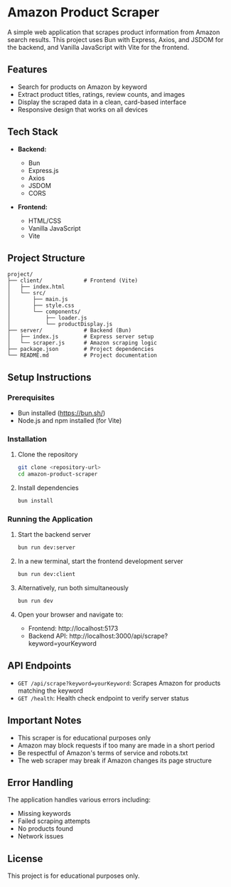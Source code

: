 # Amazon Product Scraper

A simple web application that scrapes product information from Amazon search results. This project uses Bun with Express, Axios, and JSDOM for the backend, and Vanilla JavaScript with Vite for the frontend.

## Features

- Search for products on Amazon by keyword
- Extract product titles, ratings, review counts, and images
- Display the scraped data in a clean, card-based interface
- Responsive design that works on all devices

## Tech Stack

- **Backend:**
  - Bun
  - Express.js
  - Axios
  - JSDOM
  - CORS

- **Frontend:**
  - HTML/CSS
  - Vanilla JavaScript
  - Vite

## Project Structure

```
project/
├── client/             # Frontend (Vite)
│   ├── index.html
│   └── src/
│       ├── main.js
│       ├── style.css
│       └── components/
│           ├── loader.js
│           └── productDisplay.js
├── server/             # Backend (Bun)
│   ├── index.js        # Express server setup
│   └── scraper.js      # Amazon scraping logic
├── package.json        # Project dependencies
└── README.md           # Project documentation
```

## Setup Instructions

### Prerequisites

- Bun installed (https://bun.sh/)
- Node.js and npm installed (for Vite)

### Installation

1. Clone the repository
   ```bash
   git clone <repository-url>
   cd amazon-product-scraper
   ```

2. Install dependencies
   ```bash
   bun install
   ```

### Running the Application

1. Start the backend server
   ```bash
   bun run dev:server
   ```

2. In a new terminal, start the frontend development server
   ```bash
   bun run dev:client
   ```

3. Alternatively, run both simultaneously
   ```bash
   bun run dev
   ```

4. Open your browser and navigate to:
   - Frontend: http://localhost:5173
   - Backend API: http://localhost:3000/api/scrape?keyword=yourKeyword

## API Endpoints

- `GET /api/scrape?keyword=yourKeyword`: Scrapes Amazon for products matching the keyword
- `GET /health`: Health check endpoint to verify server status

## Important Notes

- This scraper is for educational purposes only
- Amazon may block requests if too many are made in a short period
- Be respectful of Amazon's terms of service and robots.txt
- The web scraper may break if Amazon changes its page structure

## Error Handling

The application handles various errors including:
- Missing keywords
- Failed scraping attempts
- No products found
- Network issues

## License

This project is for educational purposes only.